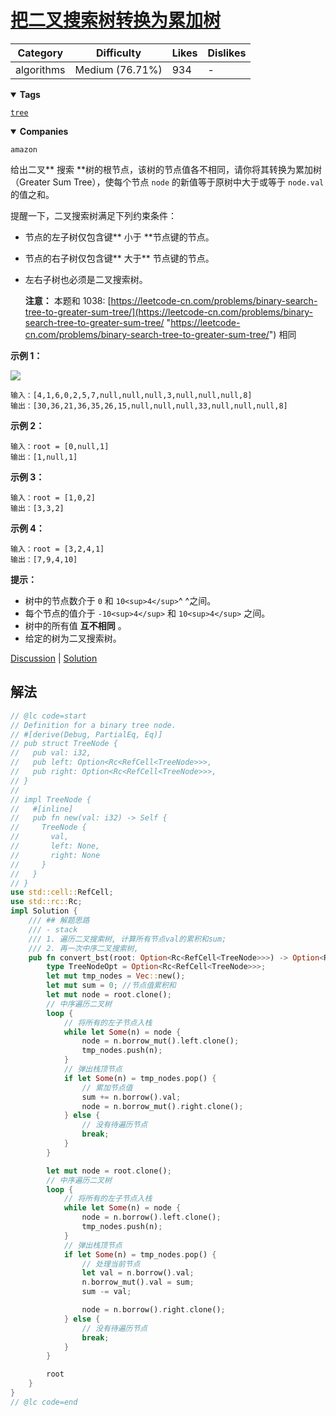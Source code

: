 # [把二叉搜索树转换为累加树](https://leetcode.cn/problems/convert-bst-to-greater-tree/description/ "https://leetcode.cn/problems/convert-bst-to-greater-tree/description/")

| Category   | Difficulty      | Likes | Dislikes |
| ---------- | --------------- | ----- | -------- |
| algorithms | Medium (76.71%) | 934   | -        |

<details open=""><summary><strong>Tags</strong></summary>

[`tree`](https://leetcode.com/tag/tree "https://leetcode.com/tag/tree")

<details open=""><summary><strong>Companies</strong></summary>

`amazon`

给出二叉** 搜索 **树的根节点，该树的节点值各不相同，请你将其转换为累加树（Greater Sum Tree），使每个节点 `node` 的新值等于原树中大于或等于 `node.val` 的值之和。

提醒一下，二叉搜索树满足下列约束条件：

- 节点的左子树仅包含键** 小于 **节点键的节点。
- 节点的右子树仅包含键** 大于** 节点键的节点。
- 左右子树也必须是二叉搜索树。

  **注意：** 本题和 1038: [https://leetcode-cn.com/problems/binary-search-tree-to-greater-sum-tree/](https://leetcode-cn.com/problems/binary-search-tree-to-greater-sum-tree/ "https://leetcode-cn.com/problems/binary-search-tree-to-greater-sum-tree/") 相同

**示例 1：**

![](https://assets.leetcode-cn.com/aliyun-lc-upload/uploads/2019/05/03/tree.png)

```
输入：[4,1,6,0,2,5,7,null,null,null,3,null,null,null,8]
输出：[30,36,21,36,35,26,15,null,null,null,33,null,null,null,8]
```

**示例 2：**

```
输入：root = [0,null,1]
输出：[1,null,1]
```

**示例 3：**

```
输入：root = [1,0,2]
输出：[3,3,2]
```

**示例 4：**

```
输入：root = [3,2,4,1]
输出：[7,9,4,10]
```

**提示：**

- 树中的节点数介于 `0` 和 `10<sup>4</sup>`^ ^之间。
- 每个节点的值介于 `-10<sup>4</sup>` 和 `10<sup>4</sup>` 之间。
- 树中的所有值 **互不相同** 。
- 给定的树为二叉搜索树。

[Discussion](https://leetcode.cn/problems/convert-bst-to-greater-tree/comments/ "https://leetcode.cn/problems/convert-bst-to-greater-tree/comments/") | [Solution](https://leetcode.cn/problems/convert-bst-to-greater-tree/solution/ "https://leetcode.cn/problems/convert-bst-to-greater-tree/solution/")

## 解法

```rust
// @lc code=start
// Definition for a binary tree node.
// #[derive(Debug, PartialEq, Eq)]
// pub struct TreeNode {
//   pub val: i32,
//   pub left: Option<Rc<RefCell<TreeNode>>>,
//   pub right: Option<Rc<RefCell<TreeNode>>>,
// }
//
// impl TreeNode {
//   #[inline]
//   pub fn new(val: i32) -> Self {
//     TreeNode {
//       val,
//       left: None,
//       right: None
//     }
//   }
// }
use std::cell::RefCell;
use std::rc::Rc;
impl Solution {
    /// ## 解题思路
    /// - stack
    /// 1. 遍历二叉搜索树, 计算所有节点val的累积和sum;
    /// 2. 再一次中序二叉搜索树,
    pub fn convert_bst(root: Option<Rc<RefCell<TreeNode>>>) -> Option<Rc<RefCell<TreeNode>>> {
        type TreeNodeOpt = Option<Rc<RefCell<TreeNode>>>;
        let mut tmp_nodes = Vec::new();
        let mut sum = 0; //节点值累积和
        let mut node = root.clone();
        // 中序遍历二叉树
        loop {
            // 将所有的左子节点入栈
            while let Some(n) = node {
                node = n.borrow_mut().left.clone();
                tmp_nodes.push(n);
            }
            // 弹出栈顶节点
            if let Some(n) = tmp_nodes.pop() {
                // 累加节点值
                sum += n.borrow().val;
                node = n.borrow_mut().right.clone();
            } else {
                // 没有待遍历节点
                break;
            }
        }

        let mut node = root.clone();
        // 中序遍历二叉树
        loop {
            // 将所有的左子节点入栈
            while let Some(n) = node {
                node = n.borrow().left.clone();
                tmp_nodes.push(n);
            }
            // 弹出栈顶节点
            if let Some(n) = tmp_nodes.pop() {
                // 处理当前节点
                let val = n.borrow().val;
                n.borrow_mut().val = sum;
                sum -= val;

                node = n.borrow().right.clone();
            } else {
                // 没有待遍历节点
                break;
            }
        }

        root
    }
}
// @lc code=end

```
